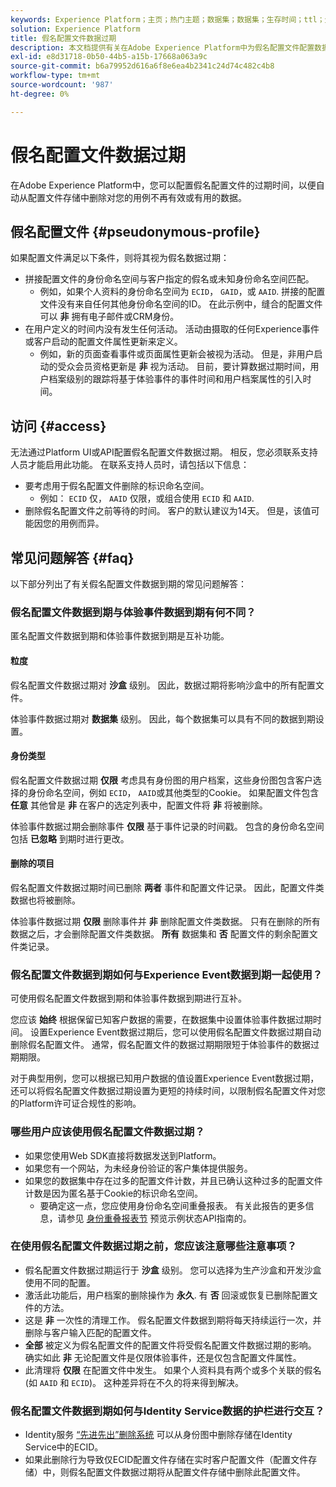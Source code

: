 ```yaml
---
keywords: Experience Platform；主页；热门主题；数据集；数据集；生存时间；ttl；生存时间；假名；假名配置文件；数据过期；过期；
solution: Experience Platform
title: 假名配置文件数据过期
description: 本文档提供有关在Adobe Experience Platform中为假名配置文件配置数据过期的一般指导。
exl-id: e8d31718-0b50-44b5-a15b-17668a063a9c
source-git-commit: b6a79952d616a6f8e6ea4b2341c24d74c482c4b8
workflow-type: tm+mt
source-wordcount: '987'
ht-degree: 0%

---
```


# 假名配置文件数据过期

在Adobe Experience Platform中，您可以配置假名配置文件的过期时间，以便自动从配置文件存储中删除对您的用例不再有效或有用的数据。

## 假名配置文件 {#pseudonymous-profile}

如果配置文件满足以下条件，则将其视为假名数据过期：

- 拼接配置文件的身份命名空间与客户指定的假名或未知身份命名空间匹配。
   - 例如，如果个人资料的身份命名空间为 `ECID`， `GAID`，或 `AAID`. 拼接的配置文件没有来自任何其他身份命名空间的ID。 在此示例中，缝合的配置文件可以 **非** 拥有电子邮件或CRM身份。
- 在用户定义的时间内没有发生任何活动。 活动由摄取的任何Experience事件或客户启动的配置文件属性更新来定义。
   - 例如，新的页面查看事件或页面属性更新会被视为活动。 但是，非用户启动的受众会员资格更新是 **非** 视为活动。 目前，要计算数据过期时间，用户档案级别的跟踪将基于体验事件的事件时间和用户档案属性的引入时间。

## 访问 {#access}

无法通过Platform UI或API配置假名配置文件数据过期。 相反，您必须联系支持人员才能启用此功能。 在联系支持人员时，请包括以下信息：

- 要考虑用于假名配置文件删除的标识命名空间。
   - 例如： `ECID` 仅， `AAID` 仅限，或组合使用 `ECID` 和 `AAID`.
- 删除假名配置文件之前等待的时间。 客户的默认建议为14天。 但是，该值可能因您的用例而异。

## 常见问题解答 {#faq}

以下部分列出了有关假名配置文件数据到期的常见问题解答：

### 假名配置文件数据到期与体验事件数据到期有何不同？

匿名配置文件数据到期和体验事件数据到期是互补功能。

#### 粒度

假名配置文件数据过期对 **沙盒** 级别。 因此，数据过期将影响沙盒中的所有配置文件。

体验事件数据过期对 **数据集** 级别。 因此，每个数据集可以具有不同的数据到期设置。

#### 身份类型

假名配置文件数据过期 **仅限** 考虑具有身份图的用户档案，这些身份图包含客户选择的身份命名空间，例如 `ECID`， `AAID`或其他类型的Cookie。 如果配置文件包含 **任意** 其他曾是 **非** 在客户的选定列表中，配置文件将 **非** 将被删除。

体验事件数据过期会删除事件 **仅限** 基于事件记录的时间戳。 包含的身份命名空间包括 **已忽略** 到期时进行更改。

#### 删除的项目

假名配置文件数据过期时间已删除 **两者** 事件和配置文件记录。 因此，配置文件类数据也将被删除。

体验事件数据过期 **仅限** 删除事件并 **非** 删除配置文件类数据。 只有在删除的所有数据之后，才会删除配置文件类数据。 **所有** 数据集和 **否** 配置文件的剩余配置文件类记录。

### 假名配置文件数据到期如何与Experience Event数据到期一起使用？

可使用假名配置文件数据到期和体验事件数据到期进行互补。

您应该 **始终** 根据保留已知客户数据的需要，在数据集中设置体验事件数据过期时间。 设置Experience Event数据过期后，您可以使用假名配置文件数据过期自动删除假名配置文件。 通常，假名配置文件的数据过期期限短于体验事件的数据过期期限。

对于典型用例，您可以根据已知用户数据的值设置Experience Event数据过期，还可以将假名配置文件数据过期设置为更短的持续时间，以限制假名配置文件对您的Platform许可证合规性的影响。

### 哪些用户应该使用假名配置文件数据过期？

- 如果您使用Web SDK直接将数据发送到Platform。
- 如果您有一个网站，为未经身份验证的客户集体提供服务。
- 如果您的数据集中存在过多的配置文件计数，并且已确认这种过多的配置文件计数是因为匿名基于Cookie的标识命名空间。
   - 要确定这一点，您应使用身份命名空间重叠报表。 有关此报告的更多信息，请参见 [身份重叠报表节](./api/preview-sample-status.md#identity-overlap-report) 预览示例状态API指南的。

### 在使用假名配置文件数据过期之前，您应该注意哪些注意事项？

- 假名配置文件数据过期运行于 **沙盒** 级别。 您可以选择为生产沙盒和开发沙盒使用不同的配置。
- 激活此功能后，用户档案的删除操作为 **永久**. 有 **否** 回滚或恢复已删除配置文件的方法。
- 这是 **非** 一次性的清理工作。 假名配置文件数据到期将每天持续运行一次，并删除与客户输入匹配的配置文件。
- **全部** 被定义为假名配置文件的配置文件将受假名配置文件数据过期的影响。 确实如此 **非** 无论配置文件是仅限体验事件，还是仅包含配置文件属性。
- 此清理将 **仅限** 在配置文件中发生。 如果个人资料具有两个或多个关联的假名(如 `AAID` 和 `ECID`)。 这种差异将在不久的将来得到解决。

### 假名配置文件数据到期如何与Identity Service数据的护栏进行交互？

- Identity服务 [“先进先出”删除系统](../identity-service/guardrails.md) 可以从身份图中删除存储在Identity Service中的ECID。
- 如果此删除行为导致仅ECID配置文件存储在实时客户配置文件（配置文件存储）中，则假名配置文件数据过期将从配置文件存储中删除此配置文件。